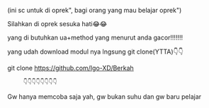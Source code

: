 (ini sc untuk di oprek", bagi orang yang mau belajar oprek")

Silahkan di oprek sesuka hati😂😂

yang di butuhkan ua+method yang menurut anda gacor!!!!!!!

yang udah download modul nya lngsung git clone(YTTA)👇👇

git clone https://github.com/Igo-XD/Berkah

         👇👇👇👇👇👇👇👇
    
Gw hanya memcoba saja yah, gw bukan suhu dan gw baru pelajar
